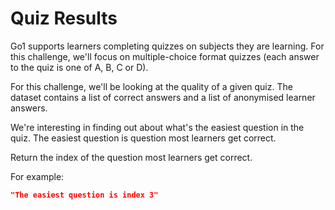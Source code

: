 Quiz Results
============

Go1 supports learners completing quizzes on subjects they are learning. For this challenge, we'll focus on multiple-choice format quizzes (each answer to the quiz is one of A, B, C or D). 

For this challenge, we'll be looking at the quality of a given quiz. The dataset contains a list of correct answers and a list of anonymised learner answers. 

We're interesting in finding out about what's the easiest question in the quiz. The easiest question is question most learners get correct.

Return the index of the question most learners get correct.

For example:
```json
"The easiest question is index 3"
```